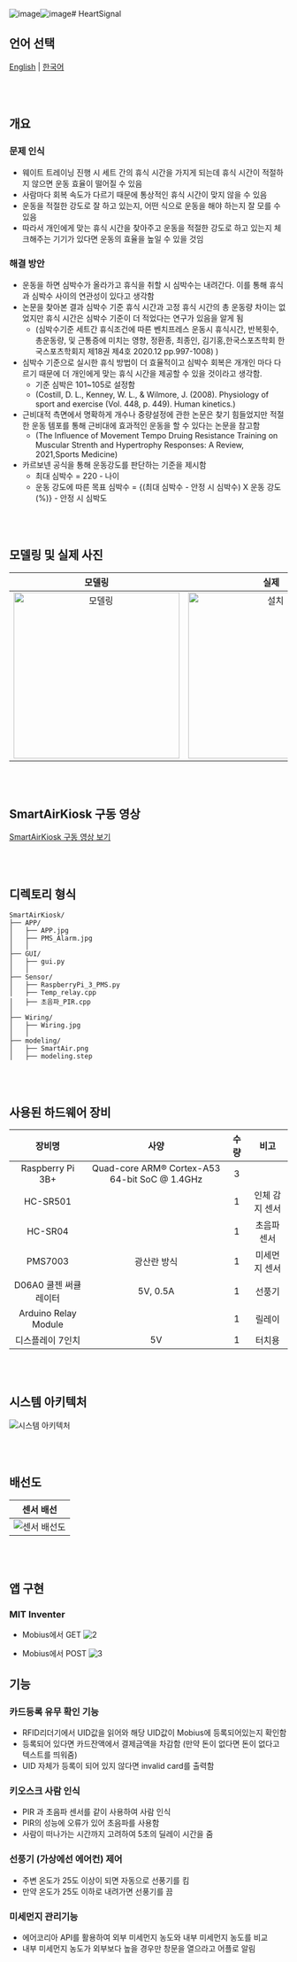![image](https://github.com/user-attachments/assets/154f0dde-3122-48d8-b97f-604f4c33a794)![image](https://github.com/user-attachments/assets/e5d641df-13c3-4bb7-9f91-339e91505e42)# HeartSignal

## 언어 선택

[English](README.md) | [한국어](README_KR.md)

<br><br>

## 개요

### 문제 인식
- 웨이트 트레이닝 진행 시 세트 간의 휴식 시간을 가지게 되는데 휴식 시간이 적절하지 않으면 운동 효율이 떨어질 수 있음
- 사람마다 회복 속도가 다르기 때문에 통상적인 휴식 시간이 맞지 않을 수 있음
- 운동을 적절한 강도로 잘 하고 있는지, 어떤 식으로 운동을 해야 하는지 잘 모를 수 있음
- 따라서 개인에게 맞는 휴식 시간을 찾아주고 운동을 적절한 강도로 하고 있는지 체크해주는 기기가 있다면 운동의 효율을 높일 수 있을 것임

### 해결 방안
- 운동을 하면 심박수가 올라가고 휴식을 취할 시 심박수는 내려간다. 이를 통해 휴식과 심박수 사이의 연관성이 있다고 생각함
- 논문을 찾아본 결과 심박수 기준 휴식 시간과 고정 휴식 시간의 총 운동량 차이는 없었지만 휴식 시간은 심박수 기준이 더 적었다는 연구가 있음을 알게 됨
  - (심박수기준 세트간 휴식조건에 따른 벤치프레스 운동시 휴식시간, 반복횟수, 총운동량, 및 근통증에 미치는 영향, 정환종, 최종인, 김기홍,한국스포츠학회  한국스포츠학회지  제18권 제4호  2020.12 pp.997-1008) )
- 심박수 기준으로 실시한 휴식 방법이 더 효율적이고 심박수 회복은 개개인 마다 다르기 때문에 더 개인에게 맞는 휴식 시간을 제공할 수 있을 것이라고 생각함.
  - 기준 심박은 101~105로 설정함
  - (Costill, D. L., Kenney, W. L., & Wilmore, J. (2008). Physiology of sport and exercise (Vol. 448, p. 449). Human kinetics.)
- 근비대적 측면에서 명확하게 개수나 중량설정에 관한 논문은 찾기 힘들었지만 적절한 운동 템포를 통해 근비대에 효과적인 운동을 할 수 있다는 논문을 참고함
  - (The Influence of Movement Tempo Druing Resistance Training on Muscular Strenth and Hypertrophy Responses: A Review, 2021,Sports Medicine)
- 카르보넨 공식을 통해 운동강도를 판단하는 기준을 제시함
  - 최대 심박수 = 220 - 나이
  - 운동 강도에 따른 목표 심박수 = {(최대 심박수 - 안정 시 심박수) X 운동 강도(%)} - 안정 시 심박도


<br><br>


## 모델링 및 실제 사진
<div align="center">
  
  | 모델링 | 실제 |
  |:---:|:---:|
  | <img src="https://github.com/user-attachments/assets/f33ba7d8-d844-4683-86ca-b2c6476bfc70" width="300px" height="300px" alt="모델링"> | <img src="https://github.com/user-attachments/assets/76339354-688e-4d6e-ae65-061b71928745" width="300px" height="300px" alt="설치"> |
</div>

<br><br>

## SmartAirKiosk 구동 영상

[SmartAirKiosk 구동 영상 보기](https://youtu.be/KF5rC-BnxO0)

<br><br>

## 디렉토리 형식

```
SmartAirKiosk/
├── APP/
│   ├── APP.jpg
│   ├── PMS_Alarm.jpg
│   │
├── GUI/
│   ├── gui.py
│   │
├── Sensor/
│   ├── RaspberryPi_3_PMS.py
│   ├── Temp_relay.cpp
│   ├── 초음파_PIR.cpp
│ 
├── Wiring/
│   ├── Wiring.jpg
│   │
├── modeling/
│   ├── SmartAir.png
│   ├── modeling.step

```

<br><br>

## 사용된 하드웨어 장비

| 장비명                | 사양                                                                                                                                                                                                                                                                                                                                                                     | 수량 | 비고                         |
|:------------------:|:----------------------------------------------------------------------------------------------------------------------------------------------------------------------------------------------------------------------------------------------------------------------------------------------------------------------------------------------------------------------:|:---:|:--------------------------:|
| Raspberry Pi 3B+   | Quad-core ARM® Cortex-A53 64-bit SoC @ 1.4GHz                                                                                                                                                                                                                                                                                                                                    | 3  |                            |
| HC-SR501  |                                                                                                                                                                                                                                                                                                                                                              | 1  | 인체 감지 센서       |
| HC-SR04        |                                                                                                                                                                                                                                                                                                                                                              | 1  |          초음파 센서                  |
| PMS7003            | 광산란 방식                                                                                                                                                                                                                                                                                                                                              | 1  | 미세먼지 센서                    |
| D06A0 쿨젠 써큘레이터              |                         5V, 0.5A                                                                     |  1  | 선풍기 |
| Arduino Relay Module            |                                                                                                                                                                                                                                                                                                                                                                     | 1  | 릴레이                     |
| 디스플레이 7인치                 |   5V  |  1  |                 터치용           |


<br><br>

## 시스템 아키텍처

![시스템 아키텍처](https://github.com/user-attachments/assets/4c321007-3b18-4ea9-813b-6ff5827f3be3)

<br><br>

## 배선도

<div align="center">

  | 센서 배선 | 
  |:---:|
  | <img src="https://github.com/user-attachments/assets/54dacca4-ecc6-4a91-9701-8f52dfa73992"  alt="센서 배선도"> |
</div>

<br><br>

## 앱 구현

### MIT Inventer
- Mobius에서 GET
![2](https://github.com/user-attachments/assets/222d7ba7-0c47-4178-98b9-6ba8fb2832dc)

- Mobius에서 POST
![3](https://github.com/user-attachments/assets/257c163b-d529-4cd9-8b1f-c43a9f388afe)




## 기능

### 카드등록 유무 확인 기능 
- RFID리더기에서 UID값을 읽어와 해당 UID값이 Mobius에 등록되어있는지 확인함
- 등록되어 있다면 카드잔액에서 결제금액을 차감함 (만약 돈이 없다면 돈이 없다고 텍스트를 띄워줌)
- UID 자체가 등록이 되어 있지 않다면 invalid card를 출력함 

### 키오스크 사람 인식
- PIR 과 초음파 센서를 같이 사용하여 사람 인식
- PIR의 성능에 오류가 있어 초음파를 사용함
- 사람이 떠나가는 시간까지 고려하여 5초의 딜레이 시간을 줌

### 선풍기 (가상에선 에어컨) 제어
- 주변 온도가 25도 이상이 되면 자동으로 선풍기를 킴
- 만약 온도가 25도 이하로 내려가면 선풍기를 끔

### 미세먼지 관리기능
- 에어코리아 API를 활용하여 외부 미세먼지 농도와 내부 미세먼지 농도를 비교
- 내부 미세먼지 농도가 외부보다 높을 경우만 창문을 열으라고 어플로 알림


